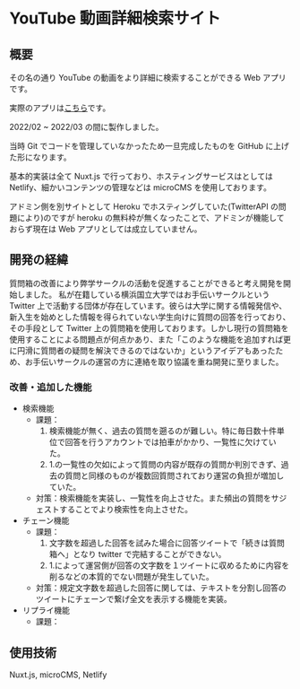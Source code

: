 # YouTube 動画詳細検索サイト

## 概要

その名の通り YouTube の動画をより詳細に検索することができる Web アプリです。

実際のアプリは[こちら](https://unique-donut-e9d728.netlify.app/)です。

2022/02 ~ 2022/03 の間に製作しました。

当時 Git でコードを管理していなかったため一旦完成したものを GitHub に上げた形になります。

基本的実装は全て Nuxt.js で行っており、ホスティングサービスはとしては Netlify、細かいコンテンツの管理などは microCMS を使用しております。

アドミン側を別サイトとして Heroku でホスティングしていた(TwitterAPI の問題により)のですが heroku の無料枠が無くなったことで、アドミンが機能しておらず現在は Web アプリとしては成立していません。

## 開発の経緯

質問箱の改善により弊学サークルの活動を促進することができると考え開発を開始しました。
私が在籍している横浜国立大学ではお手伝いサークルという Twitter 上で活動する団体が存在しています。彼らは大学に関する情報発信や、新入生を始めとした情報を得られていない学生向けに質問の回答を行っており、その手段として Twitter 上の質問箱を使用しております。しかし現行の質問箱を使用することによる問題点が何点かあり、また「このような機能を追加すれば更に円滑に質問者の疑問を解決できるのではないか」というアイデアもあったため、お手伝いサークルの運営の方に連絡を取り協議を重ね開発に至りました。

### 改善・追加した機能

- 検索機能
  - 課題：
    1. 検索機能が無く、過去の質問を遡るのが難しい。特に毎日数十件単位で回答を行うアカウントでは拍車がかかり、一覧性に欠けていた。
    2. 1.の一覧性の欠如によって質問の内容が既存の質問か判別できず、過去の質問と同様のものが複数回質問されており運営の負担が増加していた。
  - 対策：検索機能を実装し、一覧性を向上させた。また頻出の質問をサジェストすることでより検索性を向上させた。
- チェーン機能
  - 課題：
    1. 文字数を超過した回答を試みた場合に回答ツイートで「続きは質問箱へ」となり twitter で完結することができない。
    2. 1.によって運営側が回答の文字数を１ツイートに収めるために内容を削るなどの本質的でない問題が発生していた。
  - 対策：規定文字数を超過した回答に関しては、テキストを分割し回答のツイートにチェーンで繋げ全文を表示する機能を実装。
- リプライ機能
  - 課題：

## 使用技術

Nuxt.js, microCMS, Netlify
